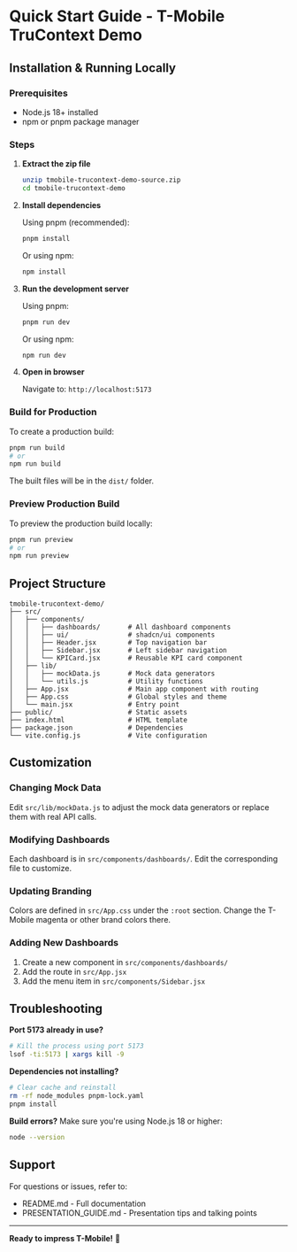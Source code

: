 # Quick Start Guide - T-Mobile TruContext Demo

## Installation & Running Locally

### Prerequisites
- Node.js 18+ installed
- npm or pnpm package manager

### Steps

1. **Extract the zip file**
   ```bash
   unzip tmobile-trucontext-demo-source.zip
   cd tmobile-trucontext-demo
   ```

2. **Install dependencies**
   
   Using pnpm (recommended):
   ```bash
   pnpm install
   ```
   
   Or using npm:
   ```bash
   npm install
   ```

3. **Run the development server**
   
   Using pnpm:
   ```bash
   pnpm run dev
   ```
   
   Or using npm:
   ```bash
   npm run dev
   ```

4. **Open in browser**
   
   Navigate to: `http://localhost:5173`

### Build for Production

To create a production build:

```bash
pnpm run build
# or
npm run build
```

The built files will be in the `dist/` folder.

### Preview Production Build

To preview the production build locally:

```bash
pnpm run preview
# or
npm run preview
```

## Project Structure

```
tmobile-trucontext-demo/
├── src/
│   ├── components/
│   │   ├── dashboards/       # All dashboard components
│   │   ├── ui/               # shadcn/ui components
│   │   ├── Header.jsx        # Top navigation bar
│   │   ├── Sidebar.jsx       # Left sidebar navigation
│   │   └── KPICard.jsx       # Reusable KPI card component
│   ├── lib/
│   │   ├── mockData.js       # Mock data generators
│   │   └── utils.js          # Utility functions
│   ├── App.jsx               # Main app component with routing
│   ├── App.css               # Global styles and theme
│   └── main.jsx              # Entry point
├── public/                   # Static assets
├── index.html                # HTML template
├── package.json              # Dependencies
└── vite.config.js            # Vite configuration
```

## Customization

### Changing Mock Data
Edit `src/lib/mockData.js` to adjust the mock data generators or replace them with real API calls.

### Modifying Dashboards
Each dashboard is in `src/components/dashboards/`. Edit the corresponding file to customize.

### Updating Branding
Colors are defined in `src/App.css` under the `:root` section. Change the T-Mobile magenta or other brand colors there.

### Adding New Dashboards
1. Create a new component in `src/components/dashboards/`
2. Add the route in `src/App.jsx`
3. Add the menu item in `src/components/Sidebar.jsx`

## Troubleshooting

**Port 5173 already in use?**
```bash
# Kill the process using port 5173
lsof -ti:5173 | xargs kill -9
```

**Dependencies not installing?**
```bash
# Clear cache and reinstall
rm -rf node_modules pnpm-lock.yaml
pnpm install
```

**Build errors?**
Make sure you're using Node.js 18 or higher:
```bash
node --version
```

## Support

For questions or issues, refer to:
- README.md - Full documentation
- PRESENTATION_GUIDE.md - Presentation tips and talking points

---

**Ready to impress T-Mobile!** 🚀

